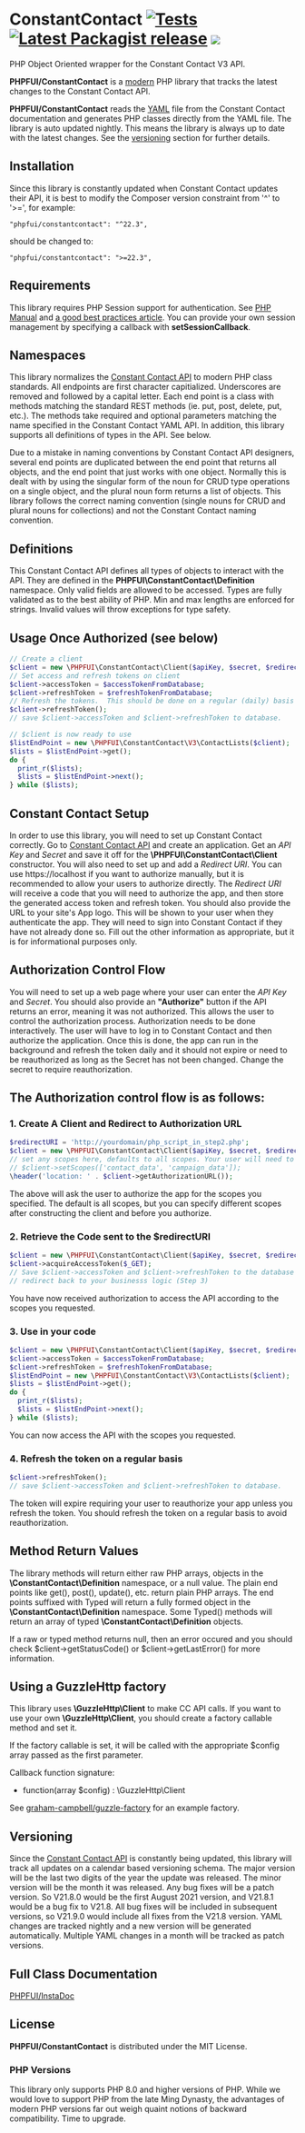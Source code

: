 # ConstantContact [![Tests](https://github.com/phpfui/ConstantContact/actions/workflows/tests.yml/badge.svg)](https://github.com/phpfui/ConstantContact/actions?query=workflow%3Atests) [![Latest Packagist release](https://img.shields.io/packagist/v/phpfui/constantcontact.svg)](https://packagist.org/packages/phpfui/constantcontact) ![](https://img.shields.io/badge/PHPStan-level%205-brightgreen.svg?style=flat)

PHP Object Oriented wrapper for the Constant Contact V3 API.

**PHPFUI/ConstantContact** is a [modern](#php-versions) PHP library that tracks the latest changes to the Constant Contact API.

**PHPFUI/ConstantContact** reads the [YAML](https://api.cc.email/v3/swagger.yaml) file from the Constant Contact documentation and generates PHP classes directly from the YAML file. The library is auto updated nightly. This means the library is always up to date with the latest changes. See the [versioning](#Versioning) section for further details.

## Installation
Since this library is constantly updated when Constant Contact updates their API, it is best to modify the Composer version constraint from '^' to '>=', for example:
```
"phpfui/constantcontact": "^22.3",
```
should be changed to:
```
"phpfui/constantcontact": ">=22.3",
```

## Requirements
This library requires PHP Session support for authentication. See [PHP Manual](https://www.php.net/manual/en/session.security.php) and [a good best practices article](https://www.phparch.com/2018/01/php-sessions-in-depth/). You can provide your own session management by specifying a callback with **setSessionCallback**.

## Namespaces
This library normalizes the [Constant Contact API](https://v3.developer.constantcontact.com/api_guide/index.html) to modern PHP class standards.  All endpoints are first character capitialized. Underscores are removed and followed by a capital letter. Each end point is a class with methods matching the standard REST methods (ie. put, post, delete, put, etc.).  The methods take required and optional parameters matching the name specified in the Constant Contact YAML API.  In addition, this library supports all definitions of types in the API.  See below.

Due to a mistake in naming conventions by Constant Contact API designers, several end points are duplicated between the end point that returns all objects, and the end point that just works with one object. Normally this is dealt with by using the singular form of the noun for CRUD type operations on a single object, and the plural noun form returns a list of objects. This library follows the correct naming convention (single nouns for CRUD and plural nouns for collections) and not the Constant Contact naming convention.

## Definitions
This Constant Contact API defines all types of objects to interact with the API. They are defined in the **PHPFUI\ConstantContact\Definition** namespace. Only valid fields are allowed to be accessed. Types are fully validated as to the best ability of PHP.  Min and max lengths are enforced for strings. Invalid values will throw exceptions for type safety.

## Usage Once Authorized (see below)
```php
// Create a client
$client = new \PHPFUI\ConstantContact\Client($apiKey, $secret, $redirectURI);
// Set access and refresh tokens on client
$client->accessToken = $accessTokenFromDatabase;
$client->refreshToken = $refreshTokenFromDatabase;
// Refresh the tokens.  This should be done on a regular (daily) basis so the token does not expire.
$client->refreshToken();
// save $client->accessToken and $client->refreshToken to database.

// $client is now ready to use
$listEndPoint = new \PHPFUI\ConstantContact\V3\ContactLists($client);
$lists = $listEndPoint->get();
do {
  print_r($lists);
  $lists = $listEndPoint->next();
} while ($lists);
```

## Constant Contact Setup
In order to use this library, you will need to set up Constant Contact correctly. Go to [Constant Contact API](https://app.constantcontact.com) and create an application. Get an *API Key* and *Secret* and save it off for the **\PHPFUI\ConstantContact\Client** constructor.  You will also need to set up and add a *Redirect URI*. You can use https://localhost if you want to authorize manually, but it is recommended to allow your users to authorize directly.  The *Redirect URI* will receive a code that you will need to authorize the app, and then store the generated access token and refresh token.  You should also provide the URL to your site's App logo.  This will be shown to your user when they authenticate the app. They will need to sign into Constant Contact if they have not already done so. Fill out the other information as appropriate, but it is for informational purposes only.

## Authorization Control Flow
You will need to set up a web page where your user can enter the *API Key* and *Secret*.  You should also provide an **"Authorize"** button if the API returns an error, meaning it was not authorized. This allows the user to control the authorization process. Authorization needs to be done interactively.  The user will have to log in to Constant Contact and then authorize the application. Once this is done, the app can run in the background and refresh the token daily and it should not expire or need to be reauthorized as long as the Secret has not been changed.  Change the secret to require reauthorization.

## The Authorization control flow is as follows:

### 1. Create A Client and Redirect to Authorization URL
```php
$redirectURI = 'http://yourdomain/php_script_in_step2.php';
$client = new \PHPFUI\ConstantContact\Client($apiKey, $secret, $redirectURI);
// set any scopes here, defaults to all scopes. Your user will need to accept what ever scopes you specify.
// $client->setScopes(['contact_data', 'campaign_data']);
\header('location: ' . $client->getAuthorizationURL());
```
The above will ask the user to authorize the app for the scopes you specified.  The default is all scopes, but you can specify different scopes after constructing the client and before you authorize.

### 2. Retrieve the Code sent to the $redirectURI
```php
$client = new \PHPFUI\ConstantContact\Client($apiKey, $secret, $redirectURI);
$client->acquireAccessToken($_GET);
// Save $client->accessToken and $client->refreshToken to the database
// redirect back to your businesss logic (Step 3)
```
You have now received authorization to access the API according to the scopes you requested.

### 3. Use in your code
```php
$client = new \PHPFUI\ConstantContact\Client($apiKey, $secret, $redirectURI);
$client->accessToken = $accessTokenFromDatabase;
$client->refreshToken = $refreshTokenFromDatabase;
$listEndPoint = new \PHPFUI\ConstantContact\V3\ContactLists($client);
$lists = $listEndPoint->get();
do {
  print_r($lists);
  $lists = $listEndPoint->next();
} while ($lists);
```
You can now access the API with the scopes you requested.

### 4. Refresh the token on a regular basis
```php
$client->refreshToken();
// save $client->accessToken and $client->refreshToken to database.
```
The token will expire requiring your user to reauthorize your app unless you refresh the token.  You should refresh the token on a regular basis to avoid reauthorization.

## Method Return Values
The library methods will return either raw PHP arrays, objects in the **\ConstantContact\Definition** namespace, or a null value. The plain end points like get(), post(), update(), etc. return plain PHP arrays. The end points suffixed with Typed will return a fully formed object in the **\ConstantContact\Definition** namespace. Some Typed() methods will return an array of typed **\ConstantContact\Definition** objects.

If a raw or typed method returns null, then an error occured and you should check $client->getStatusCode() or $client->getLastError() for more information.

## Using a GuzzleHttp factory
This library uses **\GuzzleHttp\Client** to make CC API calls.  If you want to use your own **\GuzzleHttp\Client**, you should create a factory callable method and set it.

If the factory callable is set, it will be called with the appropriate $config array passed as the first parameter.

Callback function signature:
 - function(array $config) : \GuzzleHttp\Client

See [graham-campbell/guzzle-factory](https://packagist.org/packages/graham-campbell/guzzle-factory) for an example factory.

## Versioning
Since the [Constant Contact API](https://v3.developer.constantcontact.com/api_guide/index.html) is constantly being updated, this library will track all updates on a calendar based versioning schema. The major version will be the last two digits of the year the update was released. The minor version will be the month it was released. Any bug fixes will be a patch version.  So V21.8.0 would be the first August 2021 version, and V21.8.1 would be a bug fix to V21.8.  All bug fixes will be included in subsequent versions, so V21.9.0 would include all fixes from the V21.8 version. YAML changes are tracked nightly and a new version will be generated automatically. Multiple YAML changes in a month will be tracked as patch versions.

## Full Class Documentation
[PHPFUI/InstaDoc](http://www.phpfui.com/?n=PHPFUI%5CConstantContact)

## License
**PHPFUI/ConstantContact** is distributed under the MIT License.

### PHP Versions
This library only supports PHP 8.0 and higher versions of PHP. While we would love to support PHP from the late Ming Dynasty, the advantages of modern PHP versions far out weigh quaint notions of backward compatibility. Time to upgrade.
